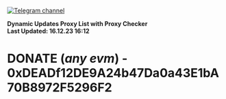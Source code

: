 [![Telegram channel](https://img.shields.io/endpoint?url=https://runkit.io/damiankrawczyk/telegram-badge/branches/master?url=https://t.me/n4z4v0d)](https://t.me/n4z4v0d) 

**Dynamic Updates Proxy List with Proxy Checker**  
**Last Updated: 16.12.23 16:12**

# DONATE (_any evm_) - 0xDEADf12DE9A24b47Da0a43E1bA70B8972F5296F2
